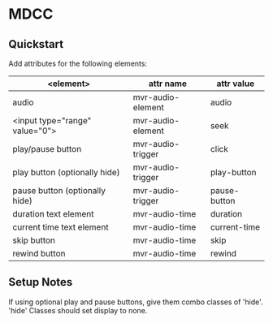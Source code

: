 # MDCC

## Quickstart

Add attributes for the following elements:

| \<element\>                    	| attr name         	| attr value   	|
|--------------------------------	|-------------------	|--------------	|
| audio                          	| mvr-audio-element 	| audio        	|
| \<input type="range" value="0"\>  | mvr-audio-element    	| seek       	|
| play/pause button              	| mvr-audio-trigger 	| click        	|
| play button (optionally hide)  	| mvr-audio-trigger 	| play-button  	|
| pause button (optionally hide) 	| mvr-audio-trigger 	| pause-button 	|
| duration text element          	| mvr-audio-time    	| duration     	|
| current time text element      	| mvr-audio-time    	| current-time 	|
| skip button                     	| mvr-audio-time    	| skip       	|
| rewind button                     | mvr-audio-time    	| rewind       	|

## Setup Notes

If using optional play and pause buttons, give them combo classes of 'hide'.
'hide' Classes should set display to none.
